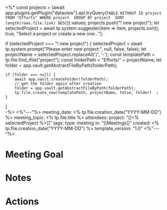 <%* 
const projects = (await app.plugins.getPlugin("dataview").api.tryQuery(`
TABLE WITHOUT ID
project
FROM "Efforts"
WHERE project 
GROUP BY project 
SORT length(rows.file.link) DESC
`)).values;
projects.push("! new project");
let selectedProject = await tp.system.suggester(item => item, projects.sort(), true, "Select a project or create a new one...");

if (selectedProject === "! new project") {
	selectedProject = await tp.system.prompt("Please enter new project:", null, false, false);
	let projectName = selectedProject.replaceAll('/', '-');
	const templatePath = tp.file.find_tfile("project");
	const folderPath = "Efforts/" +  projectName;
	let folder = app.vault.getAbstractFileByPath(folderPath);
	
	if (folder === null) {  
		await app.vault.createFolder(folderPath);  
		// get the folder again after creation  
		folder = app.vault.getAbstractFileByPath(folderPath);  
		tp.file.create_new(templatePath, projectName, false, folder)  ;
	}
}	
-%>
<%"---"%>
meeting_date: <% tp.file.creation_date("YYYY-MM-DD") %>
meeting_topic: <% tp.file.title %>
attendees: 
project:  "[[<% selectedProject %>]]"
tags: 
type: meeting
in: "[[Meetings]]"
created: <% tp.file.creation_date("YYYY-MM-DD") %>
template_version: "1.0"
<%"---"%>

# Meeting Goal


# Notes


# Actions

